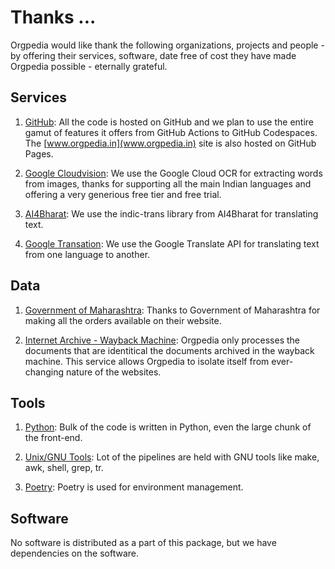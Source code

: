 # Thanks ...
Orgpedia would like thank the following organizations, projects and people - by offering their services, software, date free of cost they have made Orgpedia possible - eternally grateful.

## Services
1. [GitHub](https://www.github.com/): All the code is hosted on GitHub and we plan to use the entire gamut of features it offers from GitHub Actions to GitHub Codespaces. The [www.orgpedia.in](www.orgpedia.in) site is also hosted on GitHub Pages.

2. [Google Cloudvision](https://cloud.google.com/vision): We use the Google Cloud OCR for extracting words from images, thanks for supporting all the main Indian languages and offering a very generious free tier and free trial.

3. [AI4Bharat](https://github.com/AI4Bharat/indicTrans): We use the indic-trans library from AI4Bharat for translating text.

4. [Google Transation](https://cloud.google.com/translate): We use the Google Translate API for translating text from one language to another.


## Data
1. [Government of Maharashtra](https://gr.maharashtra.gov.in/1145/Government-Resolutions): Thanks to Government of Maharashtra for making all the orders available on their website.

2. [Internet Archive - Wayback Machine](https://archive.org/web/): Orgpedia only processes the documents that are identitical the documents archived in the wayback machine. This service allows Orgpedia to isolate itself from ever-changing nature of the websites.

## Tools
1. [Python](http://www.python.org): Bulk of the code is written in Python, even the large chunk of the front-end.

2. [Unix/GNU Tools](https://en.wikipedia.org/wiki/GNU_toolchain): Lot of the pipelines are held with GNU tools like make, awk, shell, grep, tr.

3. [Poetry](http://www.python-poetry.org): Poetry is used for environment management.

## Software
No software is distributed as a part of this package, but we have dependencies on the software.
